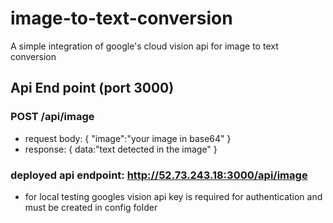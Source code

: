# image-to-text-conversion

A simple  integration of  google's cloud vision api for image to text conversion

## Api End point (port 3000)

### POST /api/image 

- request
body: {
"image":"your image in base64"
}
- response:
{
data:"text detected in the image"
}

### deployed api endpoint: http://52.73.243.18:3000/api/image


* for local testing googles vision api key is required for authentication and must be created in config folder
